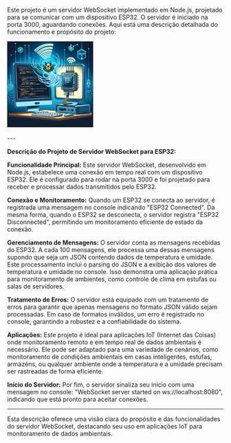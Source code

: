Este projeto é um servidor WebSocket implementado em Node.js, projetado para se comunicar com um dispositivo ESP32. O servidor é iniciado na porta 3000, aguardando conexões. Aqui está uma descrição detalhada do funcionamento e propósito do projeto:


<p aling="center">
  <img src="/assets/imgs/img-socket.png" width="200" />
 
</p>
---

**Descrição do Projeto de Servidor WebSocket para ESP32:**

**Funcionalidade Principal:**
Este servidor WebSocket, desenvolvido em Node.js, estabelece uma conexão em tempo real com um dispositivo ESP32. Ele é configurado para rodar na porta 3000 e foi projetado para receber e processar dados transmitidos pelo ESP32.

**Conexão e Monitoramento:**
Quando um ESP32 se conecta ao servidor, é registrada uma mensagem no console indicando "ESP32 Connected". Da mesma forma, quando o ESP32 se desconecta, o servidor registra "ESP32 Disconnected", permitindo um monitoramento eficiente do estado da conexão.

**Gerenciamento de Mensagens:**
O servidor conta as mensagens recebidas do ESP32. A cada 100 mensagens, ele processa uma dessas mensagens supondo que seja um JSON contendo dados de temperatura e umidade. Este processamento inclui o parsing do JSON e a exibição dos valores de temperatura e umidade no console. Isso demonstra uma aplicação prática para monitoramento de ambientes, como controle de clima em estufas ou salas de servidores.

**Tratamento de Erros:**
O servidor está equipado com um tratamento de erros para garantir que apenas mensagens no formato JSON válido sejam processadas. Em caso de formatos inválidos, um erro é registrado no console, garantindo a robustez e a confiabilidade do sistema.

**Aplicações:**
Este projeto é ideal para aplicações IoT (Internet das Coisas) onde monitoramento remoto e em tempo real de dados ambientais é necessário. Ele pode ser adaptado para uma variedade de cenários, como monitoramento de condições ambientais em casas inteligentes, estufas, armazéns, ou qualquer ambiente onde a temperatura e a umidade precisam ser rastreadas de forma eficiente.

**Início do Servidor:**
Por fim, o servidor sinaliza seu início com uma mensagem no console: "WebSocket server started on ws://localhost:8080", indicando que está pronto para aceitar conexões.

---

Esta descrição oferece uma visão clara do propósito e das funcionalidades do servidor WebSocket, destacando seu uso em aplicações IoT para monitoramento de dados ambientais.